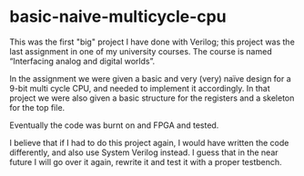 # basic-naive-multicycle-cpu
This was the first "big" project I have done with Verilog; this project was the last assignment in one of my university courses. The course is named “Interfacing analog and digital worlds”.

In the assignment we were given a basic and very (very) naïve design for a 9-bit multi cycle CPU, and needed to implement it accordingly. In that project we were also given a basic structure for the registers and a skeleton for the top file.

Eventually the code was burnt on and FPGA and tested.

I believe that if I had to do this project again, I would have written the code differently, and also use System Verilog instead. 
I guess that in the near future I will go over it again, rewrite it and test it with a proper testbench.
